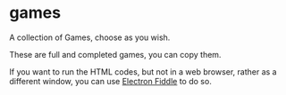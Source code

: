 # games
A collection of Games, choose as you wish.

These are full and completed games, you can copy them.


If you want to run the HTML codes, but not in a web browser, rather as a different window, you can use [Electron Fiddle](https://www.electronjs.org/fiddle) to do so.
